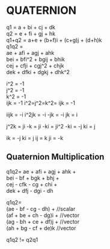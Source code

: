 # QUATERNION
q1 = a + bi + cj + dk  
q2 = e + fi + gj + hk  
q1+q2 = a+e + (b+f)i + (c+g)j + (d+h)k  
q1q2 =  
ae + afi + agj + ahk  
bei + bfi^2 + bgij + bhik  
cej + cfji + cgj^2 + chjk  
dek + dfki + dgkj + dhk^2  

i^2 = -1  
j^2 = -1  
k^2 = -1  
ijk = -1
i^2=j^2=k^2= ijk = -1

iijk = -i
i^2jk = -i
-jk = -i
jk = i

j^2k = ji
-k = ji
-ki = ji^2
-ki = -j
ki = j

ik = -j
ki = j
ij = k
ji = -k

## Quaternion Multiplication
q1q2=
ae + afi + agj + ahk +  
bei - bf + bgk + bhj +  
cej - cfk - cg + chi +  
dek + dfj - dgi - dh

q1q2=  
(ae - bf - cg - dh) +    //scalar  
(af + be + ch - dg)i +   //vector  
(ag - bh + ce + df)j +   //vector  
(ah + bg - cf + de)k     //vector  

q1q2 != q2q1
